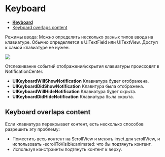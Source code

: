# **Keyboard**
<!-- TOC -->
- [**Keyboard**](#keyboard)    
- [Keyboard overlaps content](#keyboard-overlaps-content)
<!-- /TOC -->
Режимы ввода: 
Можно определить несколько разных типов 
ввода на клавиатуре. Обычно определяется в UITextField или UITextView. Доступ к самой клавиатуре не нужен.  


<img src="https://github.com/OrientCue/ios/blob/master/_resources/b6fe98cc0b554493afd5a4f4a688660a.png?raw=true">

Отслеживание событий отображения\скрытия клавиатуры происходят в NotificationCenter. 


- **UIKeyboardWillShowNotification** Клавиатура будет отображена. 
- **UIKeyboardDidShowNotification** Клавитура была отображена.
- **UIKeyboardWillHideNotification** Клавиатура будет скрыта.
- **UIKeyboardDidHideNotification** Клавиатура была скрыта. 


## Keyboard overlaps content

Если клавиатура перекрывает контент, есть несколько способов разрешить эту проблему: 

- Поместить весь контент на ScrollView и менять inset для scrollView, и использовать -scrollToVisible:animated: что бы подтянуть контент. 
- Используя констрэинты подтянуть контент к верху. 


